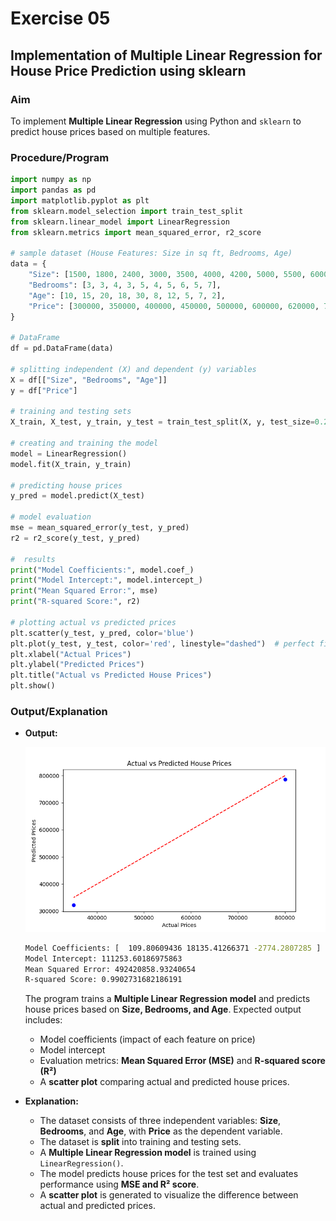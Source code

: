 # Exercise 05  

## Implementation of Multiple Linear Regression for House Price Prediction using sklearn  

### Aim  

To implement **Multiple Linear Regression** using Python and `sklearn` to predict house prices based on multiple features.  

### Procedure/Program  

```python
import numpy as np
import pandas as pd
import matplotlib.pyplot as plt
from sklearn.model_selection import train_test_split
from sklearn.linear_model import LinearRegression
from sklearn.metrics import mean_squared_error, r2_score

# sample dataset (House Features: Size in sq ft, Bedrooms, Age)
data = {
    "Size": [1500, 1800, 2400, 3000, 3500, 4000, 4200, 5000, 5500, 6000],
    "Bedrooms": [3, 3, 4, 3, 5, 4, 5, 6, 5, 7],
    "Age": [10, 15, 20, 18, 30, 8, 12, 5, 7, 2],
    "Price": [300000, 350000, 400000, 450000, 500000, 600000, 620000, 750000, 800000, 900000]
}

# DataFrame
df = pd.DataFrame(data)

# splitting independent (X) and dependent (y) variables
X = df[["Size", "Bedrooms", "Age"]]
y = df["Price"]

# training and testing sets
X_train, X_test, y_train, y_test = train_test_split(X, y, test_size=0.2, random_state=42)

# creating and training the model
model = LinearRegression()
model.fit(X_train, y_train)

# predicting house prices
y_pred = model.predict(X_test)

# model evaluation
mse = mean_squared_error(y_test, y_pred)
r2 = r2_score(y_test, y_pred)

#  results
print("Model Coefficients:", model.coef_)
print("Model Intercept:", model.intercept_)
print("Mean Squared Error:", mse)
print("R-squared Score:", r2)

# plotting actual vs predicted prices
plt.scatter(y_test, y_pred, color='blue')
plt.plot(y_test, y_test, color='red', linestyle="dashed")  # perfect fit line
plt.xlabel("Actual Prices")
plt.ylabel("Predicted Prices")
plt.title("Actual vs Predicted House Prices")
plt.show()
```

### Output/Explanation  

- **Output:**

  ![Multiple Linear Regression model](image.png)

  ```bash
  Model Coefficients: [  109.80609436 18135.41266371 -2774.2807285 ]
  Model Intercept: 111253.60186975863
  Mean Squared Error: 492420858.93240654
  R-squared Score: 0.9902731682186191
  ```

  The program trains a **Multiple Linear Regression model** and predicts house prices based on **Size, Bedrooms, and Age**. Expected output includes:  
  - Model coefficients (impact of each feature on price)  
  - Model intercept  
  - Evaluation metrics: **Mean Squared Error (MSE)** and **R-squared score (R²)**  
  - A **scatter plot** comparing actual and predicted house prices.  

- **Explanation:**  
  - The dataset consists of three independent variables: **Size**, **Bedrooms**, and **Age**, with **Price** as the dependent variable.  
  - The dataset is **split** into training and testing sets.  
  - A **Multiple Linear Regression model** is trained using `LinearRegression()`.  
  - The model predicts house prices for the test set and evaluates performance using **MSE and R² score**.  
  - A **scatter plot** is generated to visualize the difference between actual and predicted prices.
